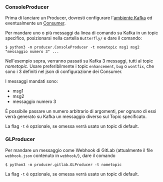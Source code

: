 ### ConsoleProducer

Prima di lanciare un Producer, dovresti configurare l'[ambiente Kafka](https://github.com/Vashy/AlphaSix/tree/develop/Butterfly/README.md) ed
eventualmente un [Consumer](https://github.com/Vashy/AlphaSix/tree/develop/Butterfly/consumer/README.md).

Per mandare uno o più messaggi da linea di comando su Kafka in un topic specifico, posizionarsi nella cartella `Butterfly/` e dare il comando:

    $ python3 -m producer.ConsoleProducer -t nometopic msg1 msg2 "messaggio numero 3" ...

Nell'esempio sopra, verranno passati su Kafka 3 messaggi, tutti al topic *nometopic*. Usare preferibilmente i topic `enhancement`, `bug` o `wontfix`, che sono i 3 definiti nel json
di configurazione dei Consumer.

I messaggi mandati sono:
* msg1
* msg2
* messaggio numero 3

È possibile passare un numero arbitrario di argomenti, per ognuno di essi verrà generato su Kafka un messaggio diverso sul Topic specificato.

La flag `-t` è opzionale, se omessa verrà usato un topic di default.


### GLProducer

Per mandare un messaggio come Webhook di GitLab (attualmente il file `webhook.json` contenuto in `webhook/`), dare il comando

    $ python3 -m producer.gitlab.GLProducer -t nometopic

La flag `-t` è opzionale, se omessa verrà usato un topic di default.
